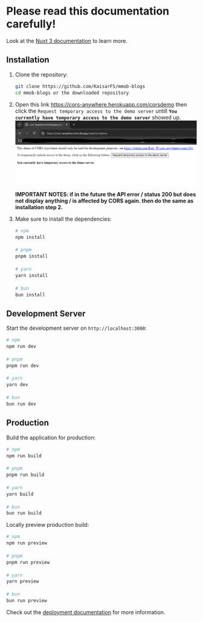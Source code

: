 # Please read this documentation carefully!

Look at the [Nuxt 3 documentation](https://nuxt.com/docs/getting-started/introduction) to learn more.

## Installation

1. Clone the repository:

    ```bash
    git clone https://github.com/KaisarFS/mmob-blogs
    cd mmob-blogs or the downloaded repository
    ```

2. Open this link https://cors-anywhere.herokuapp.com/corsdemo then click the `Request temporary access to the demo server` untill **`You currently have temporary access to the demo server`** showed up.
  ![alt text](image.png)

    **IMPORTANT NOTES: if in the future the API error / status 200 but does not display anything / is affected by CORS again. then do the same as installation step 2.**

2. Make sure to install the dependencies:

    ```bash
    # npm
    npm install

    # pnpm
    pnpm install

    # yarn
    yarn install

    # bun
    bun install
    ```

## Development Server

Start the development server on `http://localhost:3000`:

```bash
# npm
npm run dev

# pnpm
pnpm run dev

# yarn
yarn dev

# bun
bun run dev
```

## Production

Build the application for production:

```bash
# npm
npm run build

# pnpm
pnpm run build

# yarn
yarn build

# bun
bun run build
```

Locally preview production build:

```bash
# npm
npm run preview

# pnpm
pnpm run preview

# yarn
yarn preview

# bun
bun run preview
```

Check out the [deployment documentation](https://nuxt.com/docs/getting-started/deployment) for more information.
